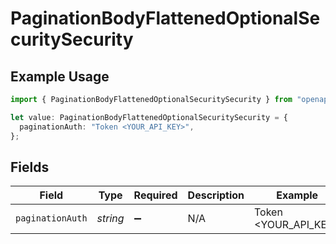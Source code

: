 # PaginationBodyFlattenedOptionalSecuritySecurity

## Example Usage

```typescript
import { PaginationBodyFlattenedOptionalSecuritySecurity } from "openapi/sdk/models/operations";

let value: PaginationBodyFlattenedOptionalSecuritySecurity = {
  paginationAuth: "Token <YOUR_API_KEY>",
};
```

## Fields

| Field                | Type                 | Required             | Description          | Example              |
| -------------------- | -------------------- | -------------------- | -------------------- | -------------------- |
| `paginationAuth`     | *string*             | :heavy_minus_sign:   | N/A                  | Token <YOUR_API_KEY> |